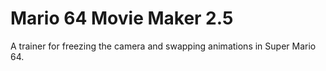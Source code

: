 # Mario 64 Movie Maker 2.5
A trainer for freezing the camera and swapping animations in Super Mario 64.<br>
